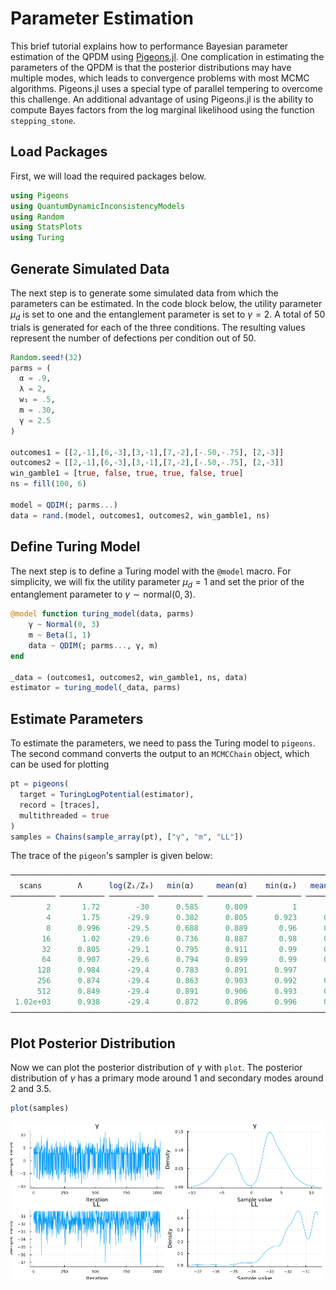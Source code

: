 # Parameter Estimation

This brief tutorial explains how to performance Bayesian parameter estimation of the QPDM using [Pigeons.jl](https://github.com/Julia-Tempering/Pigeons.jl). One complication in estimating the parameters of the QPDM is that the posterior distributions may have multiple modes, which leads to convergence problems with most MCMC algorithms. Pigeons.jl uses a special type of parallel tempering to overcome this challenge. An additional advantage of using Pigeons.jl is the ability to compute Bayes factors from the log marginal likelihood using the function `stepping_stone`.

## Load Packages

First, we will load the required packages below. 

```julia
using Pigeons
using QuantumDynamicInconsistencyModels
using Random
using StatsPlots
using Turing
```

## Generate Simulated Data

The next step is to generate some simulated data from which the parameters can be estimated. In the code block below, the utility parameter $\mu_d$ is set to one and the entanglement parameter is set to $\gamma = 2$.  A total of 50 trials is generated for each of the three conditions. The resulting values represent the number of defections per condition out of 50.
```julia
Random.seed!(32)
parms = (
  α = .9, 
  λ = 2,
  w₁ = .5,
  m = .30,
  γ = 2.5
)

outcomes1 = [[2,-1],[6,-3],[3,-1],[7,-2],[-.50,-.75], [2,-3]]
outcomes2 = [[2,-1],[6,-3],[3,-1],[7,-2],[-.50,-.75], [2,-3]]
win_gamble1 = [true, false, true, true, false, true]
ns = fill(100, 6)

model = QDIM(; parms...)
data = rand.(model, outcomes1, outcomes2, win_gamble1, ns)
```

## Define Turing Model

The next step is to define a Turing model with the `@model` macro. For simplicity, we will fix the utility parameter $\mu_d=1$ and set the prior of the entanglement parameter to $\gamma \sim \mathrm{normal}(0,3)$. 

```julia 
@model function turing_model(data, parms)
    γ ~ Normal(0, 3)
    m ~ Beta(1, 1)
    data ~ QDIM(; parms..., γ, m)
end

_data = (outcomes1, outcomes2, win_gamble1, ns, data)
estimator = turing_model(_data, parms)
```

## Estimate Parameters

To estimate the parameters, we need to pass the Turing model to `pigeons`. The second command converts the output to an `MCMCChain` object, which can be used for plotting
```julia
pt = pigeons(
  target = TuringLogPotential(estimator), 
  record = [traces],
  multithreaded = true
)
samples = Chains(sample_array(pt), ["γ", "m", "LL"])
```
The trace of the `pigeon`'s sampler is given below:
```julia
────────────────────────────────────────────────────────────────────────────
  scans        Λ      log(Z₁/Z₀)   min(α)     mean(α)    min(αₑ)   mean(αₑ) 
────────── ────────── ────────── ────────── ────────── ────────── ──────────
        2       1.72        -30      0.585      0.809          1          1 
        4       1.75      -29.9      0.382      0.805      0.923      0.991 
        8      0.996      -29.5      0.688      0.889       0.96      0.996 
       16       1.02      -29.6      0.736      0.887       0.98      0.998 
       32      0.805      -29.1      0.795      0.911       0.99      0.999 
       64      0.907      -29.6      0.794      0.899       0.99      0.998 
      128      0.984      -29.4      0.783      0.891      0.997          1 
      256      0.874      -29.4      0.863      0.903      0.992      0.998 
      512      0.849      -29.4      0.891      0.906      0.993      0.998 
 1.02e+03      0.938      -29.4      0.872      0.896      0.996      0.999 
────────────────────────────────────────────────────────────────────────────
```

## Plot Posterior Distribution 

Now we can plot the posterior distribution of $\gamma$ with `plot`. The posterior distribution of $\gamma$ has a primary mode around 1 and secondary modes around 2 and 3.5.
```julia 
plot(samples)
```

![](resources/posterior_gamma.png)